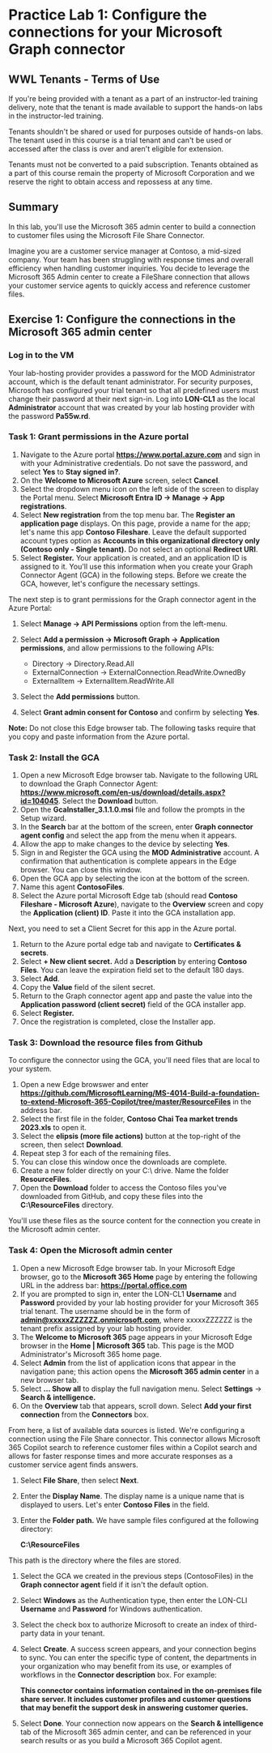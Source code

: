 # Practice Lab 1: Configure the connections for your Microsoft Graph connector

## WWL Tenants - Terms of Use

If you're being provided with a tenant as a part of an instructor-led training delivery, note that the tenant is made available to support the hands-on labs in the instructor-led training.

Tenants shouldn't be shared or used for purposes outside of hands-on labs. The tenant used in this course is a trial tenant and can't be used or accessed after the class is over and aren't eligible for extension.

Tenants must not be converted to a paid subscription. Tenants obtained as a part of this course remain the property of Microsoft Corporation and we reserve the right to obtain access and repossess at any time.

## Summary

In this lab, you'll use the Microsoft 365 admin center to build a connection to customer files using the Microsoft File Share Connector.

Imagine you are a customer service manager at Contoso, a mid-sized company. Your team has been struggling with response times and overall efficiency when handling customer inquiries. You decide to leverage the Microsoft 365 Admin center to create a FileShare connection that allows your customer service agents to quickly access and reference customer files.

## Exercise 1: Configure the connections in the Microsoft 365 admin center

### Log in to the VM

Your lab-hosting provider provides a password for the MOD Administrator account, which is the default tenant administrator. For security purposes, Microsoft has configured your trial tenant so that all predefined users must change their password at their next sign-in. Log into **LON-CL1** as the local **Administrator** account that was created by your lab hosting provider with the password **Pa55w.rd**.

### Task 1: Grant permissions in the Azure portal

1. Navigate to the Azure portal **https://www.portal.azure.com** and sign in with your Administrative credentials. Do not save the password, and select **Yes** to **Stay signed in?**.
2. On the **Welcome to Microsoft Azure** screen, select **Cancel**.
1. Select the dropdown menu icon on the left side of the screen to display the Portal menu. Select **Microsoft Entra ID -> Manage -> App registrations**.
1. Select **New registration** from the top menu bar. The **Register an application page** displays. On this page, provide a name for the app; let's name this app **Contoso Fileshare**. Leave the default supported account types option as **Accounts in this organizational directory only (Contoso only - Single tenant).** Do not select an optional **Redirect URI**.
1. Select **Register.** Your application is created, and an application ID is assigned to it. You'll use this information when you create your Graph Connector Agent (GCA) in the following steps. Before we create the GCA, however, let's configure the necessary settings.

The next step is to grant permissions for the Graph connector agent in the Azure Portal:

1. Select **Manage -> API Permissions** option from the left-menu.
1. Select **Add a permission -> Microsoft Graph -> Application permissions**, and allow permissions to the following APIs:

    - Directory -> Directory.Read.All
    - ExternalConnection -> ExternalConnection.ReadWrite.OwnedBy
    - ExternalItem -> ExternalItem.ReadWrite.All
      
1. Select the **Add permissions** button.
1. Select **Grant admin consent for Contoso** and confirm by selecting **Yes**.

**Note:** Do not close this Edge browser tab. The following tasks require that you copy and paste information from the Azure portal.

### Task 2: Install the GCA

1. Open a new Microsoft Edge browser tab. Navigate to the following URL to download the Graph Connector Agent: **https://www.microsoft.com/en-us/download/details.aspx?id=104045**. Select the **Download** button. 
1. Open the **GcaInstaller_3.1.1.0.msi** file and follow the prompts in the Setup wizard. 
2. In the **Search** bar at the bottom of the screen, enter **Graph connector agent config** and select the app from the menu when it appears.
3. Allow the app to make changes to the device by selecting **Yes**.
4. Sign in and Register the GCA using the **MOD Administrative** account. A confirmation that authentication is complete appears in the Edge browser. You can close this window.
5. Open the GCA app by selecting the icon at the bottom of the screen.
1. Name this agent **ContosoFiles**.
1. Select the Azure portal Microsoft Edge tab (should read **Contoso Fileshare - Microsoft Azure**), navigate to the **Overview** screen and copy the **Application (client) ID**. Paste it into the GCA installation app.

Next, you need to set a Client Secret for this app in the Azure portal.

1. Return to the Azure portal edge tab and navigate to **Certificates & secrets**.
1. Select **+ New client secret.** Add a **Description** by entering **Contoso Files**. You can leave the expiration field set to the default 180 days.
2. Select **Add**.
3. Copy the **Value** field of the silent secret.
1. Return to the Graph connector agent app and paste the value into the **Application password (client secret)** field of the GCA installer app.
1. Select **Register.**
1. Once the registration is completed, close the Installer app.

### Task 3: Download the resource files from Github

To configure the connector using the GCA, you'll need files that are local to your system. 

1. Open a new Edge browswer and enter **https://github.com/MicrosoftLearning/MS-4014-Build-a-foundation-to-extend-Microsoft-365-Copilot/tree/master/ResourceFiles** in the address bar.
2. Select the first file in the folder, **Contoso Chai Tea market trends 2023.xls** to open it.
3. Select the **elipsis (more file actions)** button at the top-right of the screen, then select **Download**.
4. Repeat step 3 for each of the remaining files.
5. You can close this window once the downloads are complete.
6. Create a new folder directly on your C:\ drive. Name the folder **ResourceFiles**.
7. Open the **Download** folder to access the Contoso files you've downloaded from GitHub, and copy these files into the **C:\ResourceFiles** directory.

You'll use these files as the source content for the connection you create in the Microsoft admin center.

### Task 4: Open the Microsoft admin center

1. Open a new Microsoft Edge browser tab. In your Microsoft Edge browser, go to the **Microsoft 365 Home** page by entering the following URL in the address bar: **https://portal.office.com**
1. If you are prompted to sign in, enter the LON-CL1 **Username** and **Password** provided by your lab hosting provider for your Microsoft 365 trial tenant. The username should be in the form of **<admin@xxxxxZZZZZZ.onmicrosoft.com>**, where xxxxxZZZZZZ is the tenant prefix assigned by your lab hosting provider. 
1. The **Welcome to Microsoft 365** page appears in your Microsoft Edge browser in the **Home | Microsoft 365** tab. This page is the MOD Administrator's Microsoft 365 home page.
1. Select **Admin** from the list of application icons that appear in the navigation pane; this action opens the **Microsoft 365 admin center** in a new browser tab.
1. Select **… Show all** to display the full navigation menu. Select **Settings** -> **Search & intelligence.**
1. On the **Overview** tab that appears, scroll down. Select **Add your first connection** from the **Connectors** box.

From here, a list of available data sources is listed. We're configuring a connection using the File Share connector. This connector allows Microsoft 365 Copilot search to reference customer files within a Copilot search and allows for faster response times and more accurate responses as a customer service agent finds answers.

1. Select **File Share**, then select **Next**.
1. Enter the **Display Name**. The display name is a unique name that is displayed to users. Let's enter **Contoso Files** in the field.
1. Enter the **Folder path.** We have sample files configured at the following directory:

   **C:\ResourceFiles**

This path is the directory where the files are stored.

1. Select the GCA we created in the previous steps (ContosoFiles) in the **Graph connector agent** field if it isn't the default option.
1. Select  **Windows** as the Authentication type, then enter the LON-CLI **Username** and **Password** for Windows authentication.
1. Select the check box to authorize Microsoft to create an index of third-party data in your tenant.
1. Select **Create**.  A success screen appears, and your connection begins to sync. You can enter the specific type of content, the departments in your organization who may benefit from its use, or examples of workflows in the **Connector description** box. For example:

    **This connector contains information contained in the on-premises file share server. It includes customer profiles and customer questions that may benefit the support desk in answering customer queries.**
1. Select **Done**. Your connection now appears on the **Search & intelligence** tab of the Microsoft 365 admin center, and can be referenced in your search results or as you build a Microsoft 365 Copilot agent.
